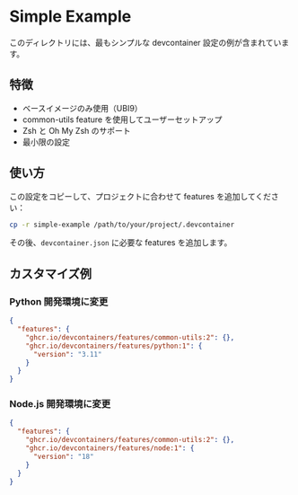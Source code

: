 # Simple Example

このディレクトリには、最もシンプルな devcontainer 設定の例が含まれています。

## 特徴

- ベースイメージのみ使用（UBI9）
- common-utils feature を使用してユーザーセットアップ
- Zsh と Oh My Zsh のサポート
- 最小限の設定

## 使い方

この設定をコピーして、プロジェクトに合わせて features を追加してください：

```bash
cp -r simple-example /path/to/your/project/.devcontainer
```

その後、`devcontainer.json` に必要な features を追加します。

## カスタマイズ例

### Python 開発環境に変更

```json
{
  "features": {
    "ghcr.io/devcontainers/features/common-utils:2": {},
    "ghcr.io/devcontainers/features/python:1": {
      "version": "3.11"
    }
  }
}
```

### Node.js 開発環境に変更

```json
{
  "features": {
    "ghcr.io/devcontainers/features/common-utils:2": {},
    "ghcr.io/devcontainers/features/node:1": {
      "version": "18"
    }
  }
}
```
